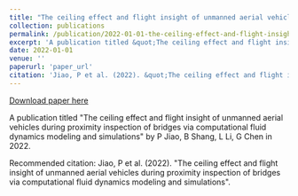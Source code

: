 ```yaml
---
title: "The ceiling effect and flight insight of unmanned aerial vehicles during proximity inspection of bridges via computational fluid dynamics modeling and simulations"
collection: publications
permalink: /publication/2022-01-01-the-ceiling-effect-and-flight-insight-of-unmanned-aerial
excerpt: 'A publication titled &quot;The ceiling effect and flight insight of unmanned aerial vehicles during proximity inspection of bridges via computational fluid dynamics modeling and simulations&quot; by P Jiao, B Shang, L Li, G Chen in 2022.'
date: 2022-01-01
venue: ''
paperurl: 'paper_url'
citation: 'Jiao, P et al. (2022). &quot;The ceiling effect and flight insight of unmanned aerial vehicles during proximity inspection of bridges via computational fluid dynamics modeling and simulations&quot;.'
---
```


<a href='paper_url'>Download paper here</a>

A publication titled &quot;The ceiling effect and flight insight of unmanned aerial vehicles during proximity inspection of bridges via computational fluid dynamics modeling and simulations&quot; by P Jiao, B Shang, L Li, G Chen in 2022.

Recommended citation: Jiao, P et al. (2022). "The ceiling effect and flight insight of unmanned aerial vehicles during proximity inspection of bridges via computational fluid dynamics modeling and simulations".